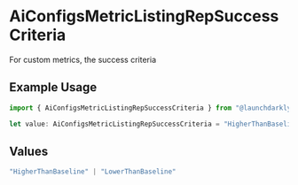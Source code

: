 # AiConfigsMetricListingRepSuccessCriteria

For custom metrics, the success criteria

## Example Usage

```typescript
import { AiConfigsMetricListingRepSuccessCriteria } from "@launchdarkly/mcp-server/models/components";

let value: AiConfigsMetricListingRepSuccessCriteria = "HigherThanBaseline";
```

## Values

```typescript
"HigherThanBaseline" | "LowerThanBaseline"
```